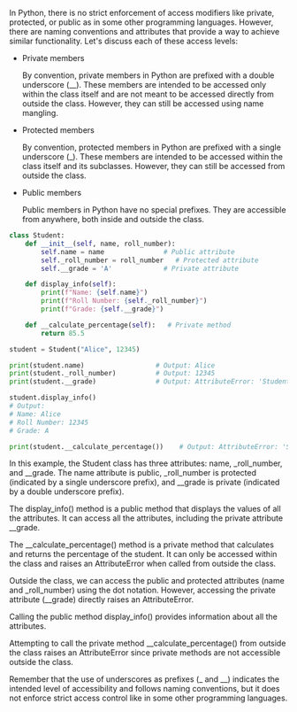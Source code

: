 In Python, there is no strict enforcement of access modifiers like private, protected, or public as in some other programming languages. However, there are naming conventions and attributes that provide a way to achieve similar functionality. Let's discuss each of these access levels:

* Private members

  By convention, private members in Python are prefixed with a double underscore (__). These members are intended to be accessed only within the class itself and are not meant to be accessed directly from outside the class. However, they can still be accessed using name mangling.
* Protected members 

  By convention, protected members in Python are prefixed with a single underscore (_). These members are intended to be accessed within the class itself and its subclasses. However, they can still be accessed from outside the class.
* Public members 

  Public members in Python have no special prefixes. They are accessible from anywhere, both inside and outside the class.

```python
class Student:
    def __init__(self, name, roll_number):
        self.name = name               # Public attribute
        self._roll_number = roll_number   # Protected attribute
        self.__grade = 'A'             # Private attribute

    def display_info(self):
        print(f"Name: {self.name}")
        print(f"Roll Number: {self._roll_number}")
        print(f"Grade: {self.__grade}")

    def __calculate_percentage(self):   # Private method
        return 85.5

student = Student("Alice", 12345)

print(student.name)                  # Output: Alice
print(student._roll_number)          # Output: 12345
print(student.__grade)               # Output: AttributeError: 'Student' object has no attribute '__grade'

student.display_info()
# Output:
# Name: Alice
# Roll Number: 12345
# Grade: A

print(student.__calculate_percentage())    # Output: AttributeError: 'Student' object has no attribute '__calculate_percentage'
```
In this example, the Student class has three attributes: name, _roll_number, and __grade. The name attribute is public, _roll_number is protected (indicated by a single underscore prefix), and __grade is private (indicated by a double underscore prefix).

The display_info() method is a public method that displays the values of all the attributes. It can access all the attributes, including the private attribute __grade.

The __calculate_percentage() method is a private method that calculates and returns the percentage of the student. It can only be accessed within the class and raises an AttributeError when called from outside the class.

Outside the class, we can access the public and protected attributes (name and _roll_number) using the dot notation. However, accessing the private attribute (__grade) directly raises an AttributeError.

Calling the public method display_info() provides information about all the attributes.

Attempting to call the private method __calculate_percentage() from outside the class raises an AttributeError since private methods are not accessible outside the class.

Remember that the use of underscores as prefixes (_ and __) indicates the intended level of accessibility and follows naming conventions, but it does not enforce strict access control like in some other programming languages.
